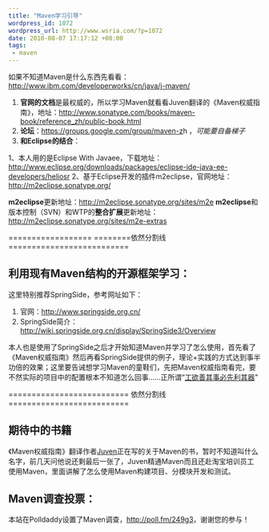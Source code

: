 ```yaml
--- 
title: "Maven学习引导"
wordpress_id: 1072
wordpress_url: http://www.wsria.com/?p=1072
date: 2010-08-07 17:17:12 +08:00
tags: 
 - maven
---
```

如果不知道Maven是什么东西先看看：<a href="http://www.ibm.com/developerworks/cn/java/j-maven/">http://www.ibm.com/developerworks/cn/java/j-maven/</a>
<ol>
	<li><strong>官网的文档</strong>是最权威的，所以学习Maven就看看Juven翻译的《Maven权威指南》，地址：<a href="http://www.sonatype.com/books/maven-book/reference_zh/public-book.html">http://www.sonatype.com/books/maven-book/reference_zh/public-book.html</a></li>
	<li><strong>论坛</strong>：<a title="Maven中文论坛" href="https://groups.google.com/group/maven-z" target="_blank">https://groups.google.com/group/maven-z</a>h ，<em>可能要自备梯子</em></li>
	<li><strong>和Eclipse的结合</strong>：</li>
</ol>
1、本人用的是Eclipse With Javaee，下载地址：<a href="http://www.eclipse.org/downloads/packages/eclipse-ide-java-ee-developers/heliosr">http://www.eclipse.org/downloads/packages/eclipse-ide-java-ee-developers/heliosr</a>
2、基于Eclipse开发的插件m2eclipse，官网地址：<a href="http://m2eclipse.sonatype.org/">http://m2eclipse.sonatype.org/</a>

<strong>m2eclipse</strong>更新地址：<a href="http://m2eclipse.sonatype.org/sites/m2e">http://m2eclipse.sonatype.org/sites/m2e</a>
<strong>m2eclipse</strong>和版本控制（SVN）和WTP的<strong>整合扩展</strong>更新地址：<a href="http://m2eclipse.sonatype.org/sites/m2e-extras">http://m2eclipse.sonatype.org/sites/m2e-extras</a>

================== ========依然分割线 ==========================
<h2>利用现有Maven结构的开源框架学习：</h2>
这里特别推荐SpringSide，参考网址如下：
<ol>
	<li>官网：<a href="http://www.springside.org.cn/">http://www.springside.org.cn/</a></li>
	<li>SpringSide简介：<a href="http://wiki.springside.org.cn/display/SpringSide3/Overview">http://wiki.springside.org.cn/display/SpringSide3/Overview</a></li>
</ol>
本人也是使用了SpringSide之后才开始知道Maven并学习了怎么使用，首先看了《Maven权威指南》然后再看SpringSide提供的例子，理论+实践的方式达到事半功倍的效果；这里要告诫想学习Maven的童鞋们，先把Maven权威指南看完，要不然实际的项目中的配置根本不知道怎么回事……正所谓“<a href="http://www.wsria.com/archives/1026" target="_blank">工欲善其事必先利其器</a>”

========================== 依然分割线 ==========================
<h2>期待中的书籍</h2>
《Maven权威指南》翻译作者<a title="JuvenXu" href="http://www.juvenxu.com/" target="_blank">Juven</a>正在写的关于Maven的书，暂时不知道叫什么名字，前几天问他说还剩最后一张了，Juven精通Maven而且还赴淘宝培训员工使用Maven，里面讲解了怎么使用Maven构建项目、分模块开发和测试。
<h2>Maven调查投票：</h2>
本站在Polldaddy设置了Maven调查，<a href="http://poll.fm/249g3" target="_blank">http://poll.fm/249g3</a>，谢谢您的参与！
